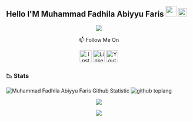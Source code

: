## Hello I'M Muhammad Fadhila Abiyyu Faris <img src="https://github.com/TheDudeThatCode/TheDudeThatCode/blob/master/Assets/Hi.gif" width="29px"> <img src="https://www.gambaranimasi.org/data/media/1904/animasi-bergerak-smiley-kacamata-hitam-0109.gif"  width="23px">
<p align="center">
<img height="auto" src="https://media.giphy.com/media/jTNG3RF6EwbkpD4LZx/giphy.gif" align="center"/>
</p>

<p align="center">
📫 Follow Me On
</p>

<p align="center">
<a href="https://www.instagram.com/fadhila36_" target="_blank"><img src="https://img.shields.io/badge/Instagram-%23E4405F.svg?&style=flat-square&logo=instagram&logoColor=white" height="32px" alt="Instagram"></a>
<a href="https://www.linkedin.com/in/muhammad-fadhila/" target="_blank"><img src="https://img.shields.io/badge/linkedin-%230077B5.svg?&style=for-the-badge&logo=linkedin&logoColor=white" height="32px" alt="LinkedIn"></a>
<a href="https://www.youtube.com/channel/UC4QFPHRGJuzc9bMsuS_IkOw" target="_blank"><img src="https://img.shields.io/badge/youtube-%23FF0000.svg?&style=for-the-badge&logo=youtube&logoColor=white" height="32px" alt="Youtube"></a>
</p>

### 📉 Stats

![Muhammad Fadhila Abiyyu Faris Github Statistic](https://github-readme-stats.vercel.app/api?username=Fadhila36&show_icons=true)
![github toplang](https://github-readme-stats.vercel.app/api/top-langs/?username=Fadhila36&theme=vue)

<p align="center">
      <img src="https://github-readme-streak-stats.herokuapp.com?user=fadhila36&theme=tokyonight" />
  
</p>

<p align="center">
  <img src="https://komarev.com/ghpvc/?username=Fadhila36&label=VIEWS&style=flat-square&color=orange" />
</p>




<!--START_SECTION:waka-->

<!--END_SECTION:waka-->
